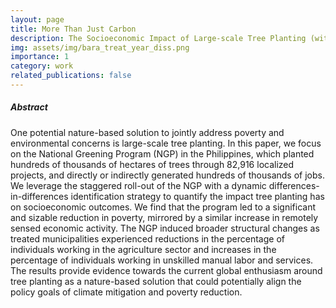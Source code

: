 ```yaml
---
layout: page
title: More Than Just Carbon
description: The Socioeconomic Impact of Large-scale Tree Planting (with Jeff Pagel)
img: assets/img/bara_treat_year_diss.png
importance: 1
category: work
related_publications: false
---
```


##### Abstract

One potential nature-based solution to jointly address poverty and environmental concerns is large-scale tree planting. In this paper, we focus on the National Greening Program (NGP) in the Philippines, which planted hundreds of thousands of hectares of trees through 82,916 localized projects, and directly or indirectly generated hundreds of thousands of jobs. We leverage the staggered roll-out of the NGP with a dynamic differences-in-differences identification strategy to quantify the impact tree planting has on socioeconomic outcomes. We find that the program led to a significant and sizable reduction in poverty, mirrored by a similar increase in remotely sensed economic activity. The NGP induced broader structural changes as treated municipalities experienced reductions in the percentage of individuals working in the agriculture sector and increases in the percentage of individuals working in unskilled manual labor and services. The results provide evidence towards the current global enthusiasm around tree planting as a nature-based solution that could potentially align the policy goals of climate mitigation and poverty reduction.